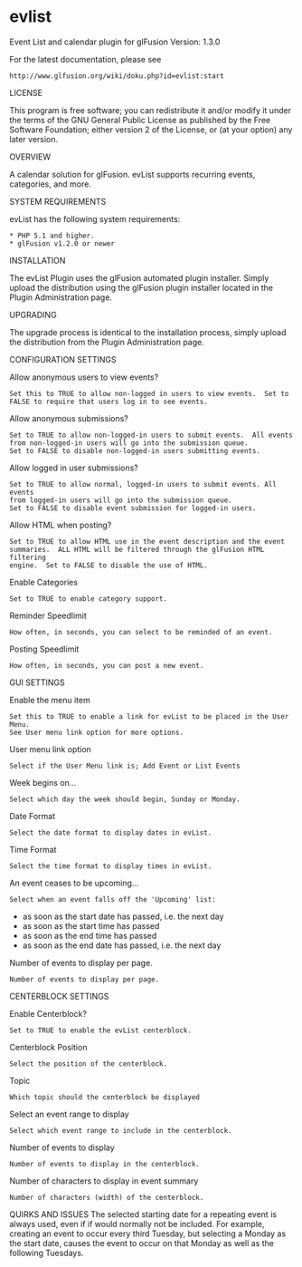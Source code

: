 evlist
======

Event List and calendar plugin for glFusion
Version: 1.3.0

For the latest documentation, please see

	http://www.glfusion.org/wiki/doku.php?id=evlist:start

LICENSE

This program is free software; you can redistribute it and/or modify it under
the terms of the GNU General Public License as published by the Free Software
Foundation; either version 2 of the License, or (at your option) any later
version.

OVERVIEW

A calendar solution for glFusion. evList supports recurring events, 
categories, and more.

SYSTEM REQUIREMENTS

evList has the following system requirements:

    * PHP 5.1 and higher.
    * glFusion v1.2.0 or newer

INSTALLATION

The evList  Plugin uses the glFusion automated plugin installer.
Simply upload the distribution using the glFusion plugin installer located in
the Plugin Administration page.

UPGRADING

The upgrade process is identical to the installation process, simply upload
the distribution from the Plugin Administration page.

CONFIGURATION SETTINGS

Allow anonymous users to view events?

    Set this to TRUE to allow non-logged in users to view events.  Set to
    FALSE to require that users log in to see events.

Allow anonymous submissions?

    Set to TRUE to allow non-logged-in users to submit events.  All events
    from non-logged-in users will go into the submission queue.
    Set to FALSE to disable non-logged-in users submitting events.

Allow logged in user submissions?

    Set to TRUE to allow normal, logged-in users to submit events. All events
    from logged-in users will go into the submission queue.
    Set to FALSE to disable event submission for logged-in users.

Allow HTML when posting?

    Set to TRUE to allow HTML use in the event description and the event
    summaries.  ALL HTML will be filtered through the glFusion HTML filtering
    engine.  Set to FALSE to disable the use of HTML.

Enable Categories

    Set to TRUE to enable category support.

Reminder Speedlimit

    How often, in seconds, you can select to be reminded of an event.

Posting Speedlimit

    How often, in seconds, you can post a new event.

GUI SETTINGS

Enable the menu item

    Set this to TRUE to enable a link for evList to be placed in the User Menu.
    See User menu link option for more options.

User menu link option

    Select if the User Menu link is; Add Event or List Events

Week begins on...

	Select which day the week should begin, Sunday or Monday.

Date Format

	Select the date format to display dates in evList.

Time Format

	Select the time format to display times in evList.

An event ceases to be upcoming...

	Select when an event falls off the 'Upcoming' list:
  - as soon as the start date has passed, i.e. the next day
  - as soon as the start time has passed
  - as soon as the end time has passed
  - as soon as the end date has passed, i.e. the next day

Number of events to display per page.

	Number of events to display per page.

CENTERBLOCK SETTINGS

Enable Centerblock?

    Set to TRUE to enable the evList centerblock.

Centerblock Position

    Select the position of the centerblock.

Topic

    Which topic should the centerblock be displayed

Select an event range to display

    Select which event range to include in the centerblock.

Number of events to display

    Number of events to display in the centerblock.

Number of characters to display in event summary

    Number of characters (width) of the centerblock.


QUIRKS AND ISSUES
The selected starting date for a repeating event is always used, even if if
would normally not be included.  For example, creating an event to occur
every third Tuesday, but selecting a Monday as the start date, causes the
event to occur on that Monday as well as the following Tuesdays.

